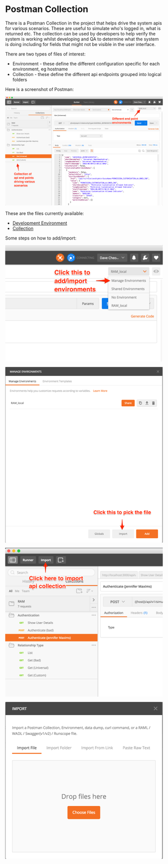 # Postman Collection

There is a Postman Collection in the project that helps drive the system apis for various scenarios. These 
are useful to simulate who's logged in, what is returned etc. The collection can be used by developers to help
verify the system is working whilst developing and QA to determine what the system is doing including for fields
that might not be visible in the user interface.

There are two types of files of interest:

* Environment - these define the different configuration specific for each environment, eg hostname
* Collection - these define the different api endpoints grouped into logical folders

Here is a screenshot of Postman:

![Postman](docs/images/postman-overview.png)

These are the files currently available:

* [Development Environment](docs/RAM_local.postman_environment.json)
* [Collection](docs/RAM.postman_collection.json)

Some steps on how to add/import:

![Postman Add 1](docs/images/postman-add-1.png)

![Postman Add 2](docs/images/postman-add-2.png)

![Postman Add 2](docs/images/postman-add-3.png)

![Postman Add 2](docs/images/postman-add-4.png)

